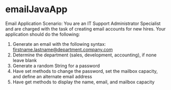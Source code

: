 # emailJavaApp
Email Application
Scenario: You are an IT Support Administrator Specialist and are
charged with the task of creating email accounts for new hires.
Your application should do the following:
1. Generate an email with the following syntax: firstname.lastname@department.company.com
2. Determine the department (sales, development, accounting), if none leave blank
3. Generate a random String for a password
4. Have set methods to change the password, set the mailbox capacity, and define an alternate
email address
5. Have get methods to display the name, email, and mailbox capacity
